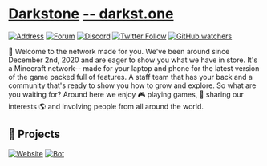 # [Darkstone](https://darkst.one) [-- darkst.one](https://darkst.one)
[![Address](https://img.shields.io/badge/ip-darkst.one-ff9500?style=flat-square)](https://darkst.one/hc/getting-started#server-basics) [![Forum](https://img.shields.io/badge/forum-talk.darkst.one-ff9500?style=flat-square)](https://darkst.one/forum) [![Discord](https://img.shields.io/discord/782808436118650890?color=7289DA&label=chat&logo=discord&logoColor=fff&style=flat-square)](https://darkst.one/discord) [![Twitter Follow](https://img.shields.io/twitter/follow/darkstne?color=1da1f2&label=follow&logo=twitter&style=flat-square)](https://darkst.one/twitter) [![GitHub watchers](https://img.shields.io/github/watchers/darkstne/darkstone?color=229954&label=watch&logo=github&style=flat-square)](https://github.com/darkstne/darkstone/watchers)

👋 Welcome to the network made for you. We've been around since December 2nd, 2020 and are eager to show you what we have in store. It's a Minecraft network-- made for your laptop and phone for the latest version of the game packed full of features. A staff team that has your back and a community that's ready to show you how to grow and explore. So what are you waiting for? Around here we enjoy 🎮 playing games, 💬 sharing our interests 🌎 and involving people from all around the world. 

## 🚀 Projects
[![Website](https://img.shields.io/badge/-server%20website-202020?style=flat-square&logo=github)](https://github.com/darkstne/website) [![Bot](https://img.shields.io/badge/-server%20discord%20bot-202020?style=flat-square&logo=github)](https://github.com/darkstne/bot)
